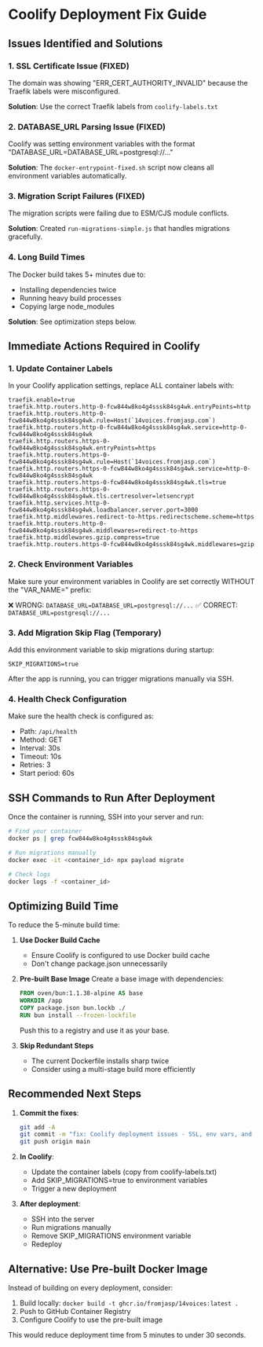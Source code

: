 # Coolify Deployment Fix Guide

## Issues Identified and Solutions

### 1. SSL Certificate Issue (FIXED)

The domain was showing "ERR_CERT_AUTHORITY_INVALID" because the Traefik labels were misconfigured.

**Solution**: Use the correct Traefik labels from `coolify-labels.txt`

### 2. DATABASE_URL Parsing Issue (FIXED)

Coolify was setting environment variables with the format "DATABASE_URL=DATABASE_URL=postgresql://..."

**Solution**: The `docker-entrypoint-fixed.sh` script now cleans all environment variables automatically.

### 3. Migration Script Failures (FIXED)

The migration scripts were failing due to ESM/CJS module conflicts.

**Solution**: Created `run-migrations-simple.js` that handles migrations gracefully.

### 4. Long Build Times

The Docker build takes 5+ minutes due to:

- Installing dependencies twice
- Running heavy build processes
- Copying large node_modules

**Solution**: See optimization steps below.

## Immediate Actions Required in Coolify

### 1. Update Container Labels

In your Coolify application settings, replace ALL container labels with:

```
traefik.enable=true
traefik.http.routers.http-0-fcw844w8ko4g4sssk84sg4wk.entryPoints=http
traefik.http.routers.http-0-fcw844w8ko4g4sssk84sg4wk.rule=Host(`14voices.fromjasp.com`)
traefik.http.routers.http-0-fcw844w8ko4g4sssk84sg4wk.service=http-0-fcw844w8ko4g4sssk84sg4wk
traefik.http.routers.https-0-fcw844w8ko4g4sssk84sg4wk.entryPoints=https
traefik.http.routers.https-0-fcw844w8ko4g4sssk84sg4wk.rule=Host(`14voices.fromjasp.com`)
traefik.http.routers.https-0-fcw844w8ko4g4sssk84sg4wk.service=http-0-fcw844w8ko4g4sssk84sg4wk
traefik.http.routers.https-0-fcw844w8ko4g4sssk84sg4wk.tls=true
traefik.http.routers.https-0-fcw844w8ko4g4sssk84sg4wk.tls.certresolver=letsencrypt
traefik.http.services.http-0-fcw844w8ko4g4sssk84sg4wk.loadbalancer.server.port=3000
traefik.http.middlewares.redirect-to-https.redirectscheme.scheme=https
traefik.http.routers.http-0-fcw844w8ko4g4sssk84sg4wk.middlewares=redirect-to-https
traefik.http.middlewares.gzip.compress=true
traefik.http.routers.https-0-fcw844w8ko4g4sssk84sg4wk.middlewares=gzip
```

### 2. Check Environment Variables

Make sure your environment variables in Coolify are set correctly WITHOUT the "VAR_NAME=" prefix:

❌ WRONG: `DATABASE_URL=DATABASE_URL=postgresql://...`
✅ CORRECT: `DATABASE_URL=postgresql://...`

### 3. Add Migration Skip Flag (Temporary)

Add this environment variable to skip migrations during startup:

```
SKIP_MIGRATIONS=true
```

After the app is running, you can trigger migrations manually via SSH.

### 4. Health Check Configuration

Make sure the health check is configured as:

- Path: `/api/health`
- Method: GET
- Interval: 30s
- Timeout: 10s
- Retries: 3
- Start period: 60s

## SSH Commands to Run After Deployment

Once the container is running, SSH into your server and run:

```bash
# Find your container
docker ps | grep fcw844w8ko4g4sssk84sg4wk

# Run migrations manually
docker exec -it <container_id> npx payload migrate

# Check logs
docker logs -f <container_id>
```

## Optimizing Build Time

To reduce the 5-minute build time:

1. **Use Docker Build Cache**
   - Ensure Coolify is configured to use Docker build cache
   - Don't change package.json unnecessarily

2. **Pre-built Base Image**
   Create a base image with dependencies:

   ```dockerfile
   FROM oven/bun:1.1.38-alpine AS base
   WORKDIR /app
   COPY package.json bun.lockb ./
   RUN bun install --frozen-lockfile
   ```

   Push this to a registry and use it as your base.

3. **Skip Redundant Steps**
   - The current Dockerfile installs sharp twice
   - Consider using a multi-stage build more efficiently

## Recommended Next Steps

1. **Commit the fixes**:

   ```bash
   git add -A
   git commit -m "fix: Coolify deployment issues - SSL, env vars, and migrations"
   git push origin main
   ```

2. **In Coolify**:
   - Update the container labels (copy from coolify-labels.txt)
   - Add SKIP_MIGRATIONS=true to environment variables
   - Trigger a new deployment

3. **After deployment**:
   - SSH into the server
   - Run migrations manually
   - Remove SKIP_MIGRATIONS environment variable
   - Redeploy

## Alternative: Use Pre-built Docker Image

Instead of building on every deployment, consider:

1. Build locally: `docker build -t ghcr.io/fromjasp/14voices:latest .`
2. Push to GitHub Container Registry
3. Configure Coolify to use the pre-built image

This would reduce deployment time from 5 minutes to under 30 seconds.
